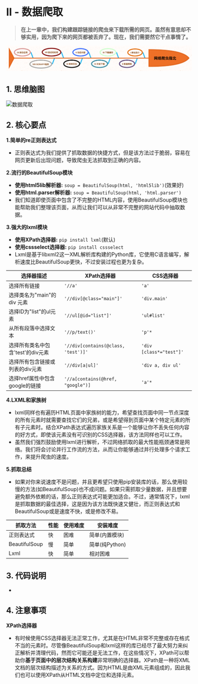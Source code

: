 # II - 数据爬取

> **在上一章中，我们构建跟踪链接的爬虫来下载所需的网页。虽然有意思却不够实用，因为爬下来的网页都被丢弃了。现在，我们需要然它干点事情了。**

<p align=center>
  <a href="https://github.com/EscapeLife/DotFiles.git">
    <img src="https://github.com/EscapeLife/web-crawler-guide/blob/master/images/%E7%BD%91%E7%BB%9C%E7%88%AC%E8%99%AB%E6%8C%87%E5%8C%97.png" >
  </a>
</p>


## 1. 思维脑图

![数据爬取]()


## 2. 核心要点

**1.简单的re正则表达式**

- 正则表达式为我们提供了抓取数据的快捷方式，但是该方法过于脆弱，容易在网页更新后出现问题，导致爬虫无法抓取到正确的内容。

**2.流行的BeautifulSoup模块**

- **使用html5lib解析器:** `soup = BeautifulSoup(html, 'html5lib')`(效果好)
- **使用html.parser解析器:** `soup = BeautifulSoup(html, 'html.parser')`
- 我们知道即使页面中包含了不完整的HTML内容，使用BeautifulSoup模块也能帮助我们整理该页面，从而让我们可以从非常不完整的网站代码中抽取数据。

**3.强大的lxml模块**

- **使用XPath选择器:** `pip install lxml`(默认)
- **使用cssselect选择器:** `pip install cssselect`
- Lxml是基于libxml2这一XML解析库构建的Python库，它使用C语言编写，解析速度比BeautifulSoup更快，不过安装过程也更为复杂。

| 选择器描述 | XPath选择器 | CSS选择器 |
| -------- | ---------- | -------- |
| 选择所有链接 | `'//a'` | `'a'` |
| 选择类名为"main"的 div 元素 | `'//div[@class="main"]'` | `'div.main'` |
| 选择ID为"list"的ul元素 | `'//ul[@id="list"]'` | `'ul#list'` |
| 从所有段落中选择文本 | `'//p/text()'` | `'p'*` |
| 选择所有类名中包含'test'的div元素 | `'//div[contains(@class, 'test')]'` | `'div [class*="test"]'` |
| 选择所有包含链接或列表的div元素 | `'//div[a\|ul]'` | `'div a, div ul'` |
| 选择href属性中包含google的链接 | `'//a[contains(@href, "google")]` | `'a'*` |

**4.LXML和家族树**

- lxml同样也有遍历HTML页面中家族树的能力，希望查找页面中同一节点深度的所有元素时就需要查找它们的兄弟，或是希望得到页面中某个特定元素的所有子元素时。结合XPath表达式遍历家族关系是一个能够让你不丢失任何内容的好方式，即使该元素没有可识别的CSS选择器，该方法同样也可以工作。
- 虽然我们强烈鼓励使用lxml进行解析，不过网络抓取的最大性能瓶颈通常是网络。我们将会讨论并行工作流的方法，从而让你能够通过并行处理多个请求工作，来提升爬虫的速度。

**5.抓取总结**

- 如果对你来说速度不是问题，并且更希望只使用pip安装库的话，那么使用较慢的方法(如BeautifulSoup)也不成问题。如果只需抓取少量数据，并且想要避免额外依赖的话，那么正则表达式可能更加适合。不过，通常情况下，lxml是抓取数据的最佳选择，这是因为该方法既快速又健壮，而正则表达式和BeautifulSoup或是速度不快，或是修改不易。

| 抓取方法 | 性能 | 使用难度 | 安装难度|
| ----- | ----- | ----- | ----- |
| 正则表达式 | 快 | 困难 | 简单(内置模块) |
| BeautifulSoup | 慢 | 简单 | 简单(纯Python) |
| Lxml | 快 | 简单 | 相对困难 |


## 3. 代码说明

- 

## 4. 注意事项

**XPath选择器**

- 有时候使用CSS选择器无法正常工作，尤其是在HTML非常不完整或存在格式不当的元素时。尽管像BeautifulSoup和lxml这样的库已经尽了最大努力来纠正解析并清理代码，然而它可能还是无法工作，在这些情况下，XPath可以帮助你**基于页面中的层次结构关系构建**非常明确的选择器。XPath是一种将XML文档的层次结构描述为关系的方式。因为HTML是由XML元素组成的，因此我们也可以使用XPath从HTML文档中定位和选择元素。